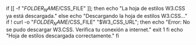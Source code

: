 if [[ -f "$FOLDER_NAME/$CSS_FILE" ]]; then
    echo "La hoja de estilos W3.CSS ya está descargada."
else
    echo "Descargando la hoja de estilos W3.CSS..."
    if ! curl -o "$FOLDER_NAME/$CSS_FILE" "$W3_CSS_URL"; then
        echo "Error: No se pudo descargar W3.CSS. Verifica tu conexión a internet."
        exit 1
    fi
    echo "Hoja de estilos descargada correctamente."
fi
